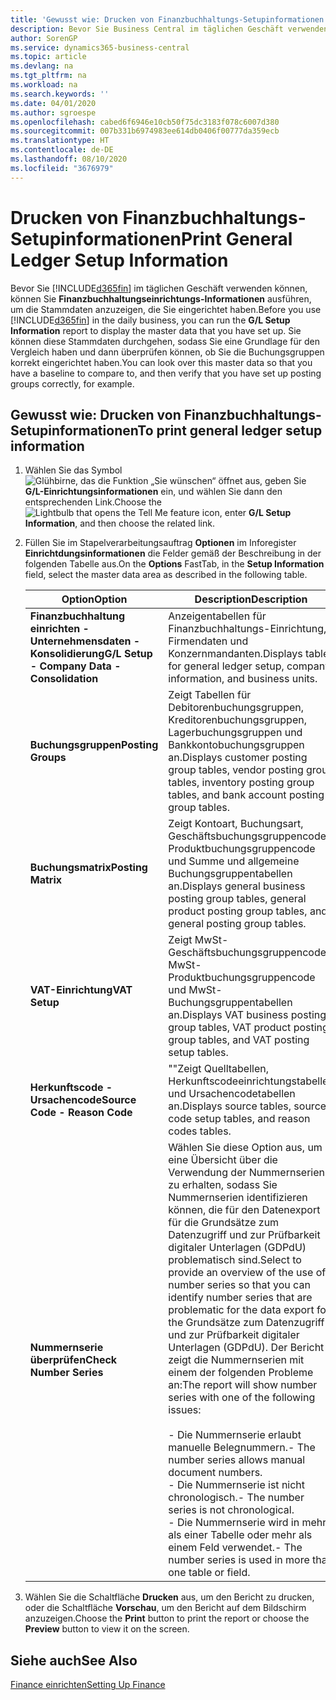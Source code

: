 ```yaml
---
title: 'Gewusst wie: Drucken von Finanzbuchhaltungs-Setupinformationen'
description: Bevor Sie Business Central im täglichen Geschäft verwenden können, können Sie Finanzbuchhaltungseinrichtungs-Informationen ausführen, um die Stammdaten anzuzeigen, die Sie eingerichtet haben.
author: SorenGP
ms.service: dynamics365-business-central
ms.topic: article
ms.devlang: na
ms.tgt_pltfrm: na
ms.workload: na
ms.search.keywords: ''
ms.date: 04/01/2020
ms.author: sgroespe
ms.openlocfilehash: cabed6f6946e10cb50f75dc3183f078c6007d380
ms.sourcegitcommit: 007b331b6974983ee614db0406f00777da359ecb
ms.translationtype: HT
ms.contentlocale: de-DE
ms.lasthandoff: 08/10/2020
ms.locfileid: "3676979"
---
```

# <a name="print-general-ledger-setup-information"></a><span data-ttu-id="a7c87-103">Drucken von Finanzbuchhaltungs-Setupinformationen</span><span class="sxs-lookup"><span data-stu-id="a7c87-103">Print General Ledger Setup Information</span></span>
<span data-ttu-id="a7c87-104">Bevor Sie [!INCLUDE[d365fin](../../includes/d365fin_md.md)] im täglichen Geschäft verwenden können, können Sie **Finanzbuchhaltungseinrichtungs-Informationen** ausführen, um die Stammdaten anzuzeigen, die Sie eingerichtet haben.</span><span class="sxs-lookup"><span data-stu-id="a7c87-104">Before you use [!INCLUDE[d365fin](../../includes/d365fin_md.md)] in the daily business, you can run the **G/L Setup Information** report to display the master data that you have set up.</span></span> <span data-ttu-id="a7c87-105">Sie können diese Stammdaten durchgehen, sodass Sie eine Grundlage für den Vergleich haben und dann überprüfen können, ob Sie die Buchungsgruppen korrekt eingerichtet haben.</span><span class="sxs-lookup"><span data-stu-id="a7c87-105">You can look over this master data so that you have a baseline to compare to, and then verify that you have set up posting groups correctly, for example.</span></span>  

## <a name="to-print-general-ledger-setup-information"></a><span data-ttu-id="a7c87-106">Gewusst wie: Drucken von Finanzbuchhaltungs-Setupinformationen</span><span class="sxs-lookup"><span data-stu-id="a7c87-106">To print general ledger setup information</span></span>  

1.  <span data-ttu-id="a7c87-107">Wählen Sie das Symbol ![Glühbirne, das die Funktion „Sie wünschen“ öffnet](../../media/ui-search/search_small.png "Sagen Sie mir, was Sie tun wollen") aus, geben Sie **G/L-Einrichtungsinformationen** ein, und wählen Sie dann den entsprechenden Link.</span><span class="sxs-lookup"><span data-stu-id="a7c87-107">Choose the ![Lightbulb that opens the Tell Me feature](../../media/ui-search/search_small.png "Tell me what you want to do") icon, enter **G/L Setup Information**, and then choose the related link.</span></span>  
2.  <span data-ttu-id="a7c87-108">Füllen Sie im Stapelverarbeitungsauftrag **Optionen** im Inforegister **Einrichtdungsinformationen** die Felder gemäß der Beschreibung in der folgenden Tabelle aus.</span><span class="sxs-lookup"><span data-stu-id="a7c87-108">On the **Options** FastTab, in the **Setup Information** field, select the master data area as described in the following table.</span></span>  

    |<span data-ttu-id="a7c87-109">Option</span><span class="sxs-lookup"><span data-stu-id="a7c87-109">Option</span></span>|<span data-ttu-id="a7c87-110">Description</span><span class="sxs-lookup"><span data-stu-id="a7c87-110">Description</span></span>|  
    |-------------------------------------|---------------------------------------|  
    |<span data-ttu-id="a7c87-111">**Finanzbuchhaltung einrichten - Unternehmensdaten - Konsolidierung**</span><span class="sxs-lookup"><span data-stu-id="a7c87-111">**G/L Setup - Company Data - Consolidation**</span></span>|<span data-ttu-id="a7c87-112">Anzeigentabellen für Finanzbuchhaltungs-Einrichtung, Firmendaten und Konzernmandanten.</span><span class="sxs-lookup"><span data-stu-id="a7c87-112">Displays tables for general ledger setup, company information, and business units.</span></span>|  
    |<span data-ttu-id="a7c87-113">**Buchungsgruppen**</span><span class="sxs-lookup"><span data-stu-id="a7c87-113">**Posting Groups**</span></span>|<span data-ttu-id="a7c87-114">Zeigt Tabellen für Debitorenbuchungsgruppen, Kreditorenbuchungsgruppen, Lagerbuchungsgruppen und Bankkontobuchungsgruppen an.</span><span class="sxs-lookup"><span data-stu-id="a7c87-114">Displays customer posting group tables, vendor posting group tables, inventory posting group tables, and bank account posting group tables.</span></span>|  
    |<span data-ttu-id="a7c87-115">**Buchungsmatrix**</span><span class="sxs-lookup"><span data-stu-id="a7c87-115">**Posting Matrix**</span></span>|<span data-ttu-id="a7c87-116">Zeigt Kontoart, Buchungsart, Geschäftsbuchungsgruppencode, Produktbuchungsgruppencode und Summe und allgemeine Buchungsgruppentabellen an.</span><span class="sxs-lookup"><span data-stu-id="a7c87-116">Displays general business posting group tables, general product posting group tables, and general posting group tables.</span></span>|  
    |<span data-ttu-id="a7c87-117">**VAT-Einrichtung**</span><span class="sxs-lookup"><span data-stu-id="a7c87-117">**VAT Setup**</span></span>|<span data-ttu-id="a7c87-118">Zeigt MwSt-Geschäftsbuchungsgruppencode, MwSt-Produktbuchungsgruppencode und MwSt- Buchungsgruppentabellen an.</span><span class="sxs-lookup"><span data-stu-id="a7c87-118">Displays VAT business posting group tables, VAT product posting group tables, and VAT posting setup tables.</span></span>|  
    |<span data-ttu-id="a7c87-119">**Herkunftscode - Ursachencode**</span><span class="sxs-lookup"><span data-stu-id="a7c87-119">**Source Code - Reason Code**</span></span>|<span data-ttu-id="a7c87-120">""Zeigt Quelltabellen, Herkunftscodeeinrichtungstabellen und Ursachencodetabellen an.</span><span class="sxs-lookup"><span data-stu-id="a7c87-120">Displays source tables, source code setup tables, and reason codes tables.</span></span>|  
    |<span data-ttu-id="a7c87-121">**Nummernserie überprüfen**</span><span class="sxs-lookup"><span data-stu-id="a7c87-121">**Check Number Series**</span></span>|<span data-ttu-id="a7c87-122">Wählen Sie diese Option aus, um eine Übersicht über die Verwendung der Nummernserien zu erhalten, sodass Sie Nummernserien identifizieren können, die für den Datenexport für die Grundsätze zum Datenzugriff und zur Prüfbarkeit digitaler Unterlagen (GDPdU) problematisch sind.</span><span class="sxs-lookup"><span data-stu-id="a7c87-122">Select to provide an overview of the use of number series so that you can identify number series that are problematic for the data export for the Grundsätze zum Datenzugriff und zur Prüfbarkeit digitaler Unterlagen (GDPdU).</span></span> <span data-ttu-id="a7c87-123">Der Bericht zeigt die Nummernserien mit einem der folgenden Probleme an:</span><span class="sxs-lookup"><span data-stu-id="a7c87-123">The report will show number series with one of the following issues:</span></span><br /><br /> <span data-ttu-id="a7c87-124">-   Die Nummernserie erlaubt manuelle Belegnummern.</span><span class="sxs-lookup"><span data-stu-id="a7c87-124">-   The number series allows manual document numbers.</span></span><br /><span data-ttu-id="a7c87-125">-   Die Nummernserie ist nicht chronologisch.</span><span class="sxs-lookup"><span data-stu-id="a7c87-125">-   The number series is not chronological.</span></span><br /><span data-ttu-id="a7c87-126">-   Die Nummernserie wird in mehr als einer Tabelle oder mehr als einem Feld verwendet.</span><span class="sxs-lookup"><span data-stu-id="a7c87-126">-   The number series is used in more than one table or field.</span></span>|  

3.  <span data-ttu-id="a7c87-127">Wählen Sie die Schaltfläche **Drucken** aus, um den Bericht zu drucken, oder die Schaltfläche **Vorschau**, um den Bericht auf dem Bildschirm anzuzeigen.</span><span class="sxs-lookup"><span data-stu-id="a7c87-127">Choose the **Print** button to print the report or choose the **Preview** button to view it on the screen.</span></span>  

## <a name="see-also"></a><span data-ttu-id="a7c87-128">Siehe auch</span><span class="sxs-lookup"><span data-stu-id="a7c87-128">See Also</span></span>  
[<span data-ttu-id="a7c87-129">Finance einrichten</span><span class="sxs-lookup"><span data-stu-id="a7c87-129">Setting Up Finance</span></span>](../../finance-setup-finance.md)
